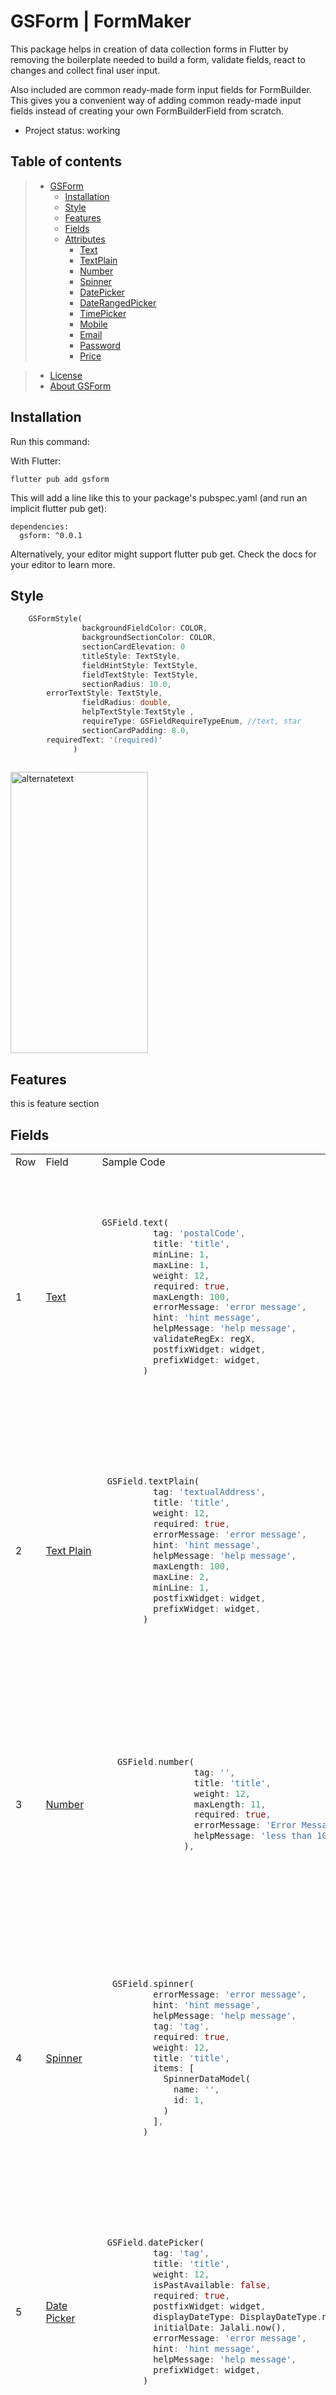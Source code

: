 <!-- >  **Warning**: under cunstruction  -->


# GSForm | FormMaker
 
<!-- ## About / Synopsis
 -->
This package helps in creation of data collection forms in Flutter by removing the boilerplate needed to build a form, validate fields, react to changes and collect final user input.

Also included are common ready-made form input fields for FormBuilder. This gives you a convenient way of adding common ready-made input fields instead of creating your own FormBuilderField from scratch.

* Project status: working
<!-- 
See real examples:

* <https://github.com/nuxeo/nuxeo/blob/master/README.md>
* <https://github.com/nuxeo/nuxeo-drive/blob/master/README.md>
* <https://github.com/nuxeo/nuxeo-sdk-ios/blob/master/README.md> -->

## Table of contents

<!-- Use for instance <https://github.com/ekalinin/github-markdown-toc>: -->

> * [GSForm](#title--repository-name)
>   * [Installation](#installation)
>   * [Style](#style)
>   * [Features](#features)
>   * [Fields](#fields)
>   * [Attributes](#attributes)
>   	* [Text](#text)
>   	* [TextPlain](#textplain)
>   	* [Number](#number)
>   	* [Spinner](#spinner)
>   	* [DatePicker](#datepicker)
>   	* [DateRangedPicker](#daterangedpicker)
>   	* [TimePicker](#timepicker)
>   	* [Mobile](#mobile)
>   	* [Email](#email)
>   	* [Password](#password)
>   	* [Price](#price)
<!-- >   	* [BankCard](#bankcard) -->
>   	
>   	
>   	
<!-- >     * [Content](#content) -->
<!-- >     * [Requirements](#requirements) -->
<!-- >     * [Limitations](#limitations) -->
<!-- >     * [Build](#build) -->
<!-- >     * [Deploy (how to install build product)](#deploy-how-to-install-build-product) -->
<!-- >   * [Resources (Documentation and other links)](#resources-documentation-and-other-links) -->
<!-- >   * [Contributing / Reporting issues](#contributing--reporting-issues) -->
>   * [License](#license)
>   * [About GSForm](#about-nuxeo)

## Installation

Run this command:

With Flutter: 
</br>
```
flutter pub add gsform
```
This will add a line like this to your package's pubspec.yaml (and run an implicit flutter pub get):

```
dependencies:
  gsform: ^0.0.1
```
Alternatively, your editor might support flutter pub get. Check the docs for your editor to learn more.

## Style
```dart
	GSFormStyle(
                backgroundFieldColor: COLOR,
                backgroundSectionColor: COLOR,
                sectionCardElevation: 0
                titleStyle: TextStyle,
                fieldHintStyle: TextStyle,
                fieldTextStyle: TextStyle,
                sectionRadius: 10.0,
		errorTextStyle: TextStyle,
                fieldRadius: double,
                helpTextStyle:TextStyle ,
                requireType: GSFieldRequireTypeEnum, //text, star
                sectionCardPadding: 8.0,
		requiredText: '(required)' 
              )
	
```

<img src="https://github.com/MohammadBarati/formMaker/blob/main/gsform_style.png?raw=true" alt="alternatetext" width="220" height="450">

## Features
this is feature section

## Fields

<table>
<tr>
<td> Row </td> <td> Field </td> <td> Sample Code </td> <td> Preview </td>
</tr>

<tr>
<td> 1 </td>
<td>
<a href="#text">Text</a>
</td>
<td>

```dart
GSField.text(
          tag: 'postalCode',
          title: 'title',
          minLine: 1,
          maxLine: 1,
          weight: 12,
          required: true,
          maxLength: 100,
          errorMessage: 'error message',
          hint: 'hint message',
          helpMessage: 'help message',
          validateRegEx: regX,
          postfixWidget: widget,
          prefixWidget: widget,
        )
```
</td>
<td>
<img src="https://github.com/MohammadBarati/formMaker/blob/main/text.png?raw=true" alt="alternatetext" width="220" height="400">
</td>
</tr>

<tr>
<td> 2 </td>
<td>
<a href="#textplain">Text Plain</a>
</td>
<td>

```dart
 GSField.textPlain(
          tag: 'textualAddress',
          title: 'title',
          weight: 12,
          required: true,
          errorMessage: 'error message',
          hint: 'hint message',
          helpMessage: 'help message',
          maxLength: 100,
          maxLine: 2,
          minLine: 1,
          postfixWidget: widget,
          prefixWidget: widget,
        )
```
</td>
<td>
<img src="https://github.com/MohammadBarati/formMaker/blob/main/text_plain.png?raw=true" alt="alternatetext" width="220" height="400">
</td>
</tr>

<tr>
<td> 3 </td>
<td>
<a href="#number">Number</a>
</td>
<td>

```dart
   GSField.number(
                  tag: '',
                  title: 'title',
                  weight: 12,
                  maxLength: 11,
                  required: true,
                  errorMessage: 'Error Message',
                  helpMessage: 'less than 100',
                ),
```
</td>
<td>
<img src="https://github.com/MohammadBarati/formMaker/blob/main/number.png?raw=true" alt="alternatetext" width="220" height="400">
</td>
</tr>

<tr id="my-row">
<td> 4 </td>
<td>
<a href="#spinner">Spinner</a>
</td>
<td>

```dart
  GSField.spinner(
          errorMessage: 'error message',
          hint: 'hint message',
          helpMessage: 'help message',
          tag: 'tag',
          required: true,
          weight: 12,
          title: 'title',
          items: [
            SpinnerDataModel(
              name: '',
              id: 1,
            )
          ],
        )
```
</td>
<td>
<img src="https://github.com/MohammadBarati/formMaker/blob/main/spinner.png?raw=true" alt="alternatetext" width="220" height="400">
</td>
</tr>

<tr>
<td> 5 </td>
<td>
<a href="#datepicker">Date Picker</a>
</td>
<td>

```dart
 GSField.datePicker(
          tag: 'tag',
          title: 'title',
          weight: 12,
		  isPastAvailable: false,
          required: true,
          postfixWidget: widget,
          displayDateType: DisplayDateType.numeric,
          initialDate: Jalali.now(),
          errorMessage: 'error message',
          hint: 'hint message',
          helpMessage: 'help message',
          prefixWidget: widget,
        )
```
</td>
<td>
<img src="https://github.com/MohammadBarati/formMaker/blob/main/date.png?raw=true" alt="alternatetext" width="220" height="400">
</td>
</tr>

<tr>
<td> 6 </td>
<td>
<a href="#daterangedpicker">Date Ranged Picker</a>
</td>
<td>

```dart
GSField.dateRangePicker(
          tag: 'tag',
          title: 'title',
          weight: 12,
          required: true,
          postfixWidget: widget,
          displayDateType: DisplayDateType.numeric,
          isPastAvailable: false,
          availableFrom: Jalali,
          availableTo: Jalali,
          initialDate: Jalali.now(),
	  from: 'From : ',
          to: 'To : ',
          errorMessage: 'error message',
          hint: 'hint message',
          helpMessage: 'help message',
          prefixWidget: widget,
        )
```
</td>
<td>
<img src="https://github.com/MohammadBarati/formMaker/blob/main/range_date.png?raw=true" alt="alternatetext" width="220" height="400">
</td>
</tr>

<tr>
<td> 7 </td>
<td>
<a href="#timepicker">Time Picker</a>
</td>
<td>

```dart
GSField.time(
          tag: 'tag',
          prefixWidget: widget,
          postfixWidget: widget,
          errorMessage: 'error message',
          hint: 'hint message',
          helpMessage: 'help message',
          required: true,
          initialTime: TimeOfDay,
          weight: 12)
```
</td>
<td>
<img src="https://github.com/MohammadBarati/formMaker/blob/main/time.png?raw=true" alt="alternatetext" width="220" height="400">
</td>
</tr>

<tr>
<td> 8 </td>
<td>
<a href="#mobile">Mobile</a>
</td>
<td>

```dart
  GSField.mobile(
          tag: 'tag',
          errorMessage: 'error message',
          hint: 'hint message',
          helpMessage: 'help message',
          title: 'title',
          maxLength: 11,
          postfixWidget: widget,
          prefixWidget: widget,
          validateRegEx: regex,
          weight: 12,
          required: true,
        )
```
</td>
<td>
<img src="https://github.com/MohammadBarati/formMaker/blob/main/mobile.png?raw=true" alt="alternatetext" width="220" height="400">
</td>
</tr>

<tr>
<td> 9 </td>
<td>
<a href="#email">Email</a>
</td>
<td>

```dart
  GSField.email(
          tag: 'tag',
          errorMessage: 'error message',
          hint: 'hint message',
          helpMessage: 'help message',
          title: 'title',
          maxLength: 11,
          postfixWidget: widget,
          prefixWidget: widget,
          validateRegEx: regex,
          weight: 12,
          required: true,
        )
```
</td>
<td>
<img src="https://github.com/MohammadBarati/formMaker/blob/main/email.png?raw=true" alt="alternatetext" width="220" height="400">
</td>
</tr>

<tr>
<td> 10 </td>
<td>
<a href="#password">Password</a>
</td>
<td>

```dart
GSField.password(
          tag: 'tag',
          errorMessage: 'error message',
          hint: 'hint message',
          helpMessage: 'help message',
          title: 'title',
          maxLength: 11,
          prefixWidget: widget,
          weight: 12,
          required: true,
        )
```
</td>
<td>
<img src="https://github.com/MohammadBarati/formMaker/blob/main/password.png?raw=true" alt="alternatetext" width="220" height="400">
</td>
</tr>

<tr>
<td> 11 </td>
<td>
<a href="#price">Price</a>
</td>
<td>

```dart
GSField.price(
          tag: 'tag',
          errorMessage: 'error message',
          hint: 'hint message',
          helpMessage: 'help message',
          title: 'title',
          maxLength: 11,
          prefixWidget: widget,
          currencyName: "\$" ,
          weight: 12,
          required: true,
        )
```
</td>
<td>
<img src="https://github.com/MohammadBarati/formMaker/blob/main/price.png?raw=true" alt="alternatetext" width="220" height="400">
</td>
</tr>

<tr>
<td> 12 </td>
<td>
<a href="#bankcard">Bank Card</a>
</td>
<td>

```dart
GSField.bankCard(
          tag: 'tag',
          postfixWidget: widget,
          prefixWidget: widget,
          title: 'title',
          weight: 12,
          required: true,
          errorMessage: 'error message',
          hint: 'hint message',
          helpMessage: 'help message',
        )
```
</td>
<td>
<img src="https://github.com/MohammadBarati/formMaker/blob/main/card.png?raw=true" alt="alternatetext" width="220" height="400">
</td>
</tr>

</table>


### Attributes

Some features are common to all fields, which are introduced in the table below.
The specific features of each field will be explained in detail below.

<table>
  <tr>
    <td>Attribute</td>
    <td>Type</td>
    <td>Values</td>
    <td>Required</td>
    <td>Description</td>
  </tr>
  <tr>
    <td>title</td>
    <td><code> String </code></td>
    <td> - </td>
    <td><code> false </code></td>
    <td>title of component</td>
  </tr>
  <tr>
    <td>tag</td>
    <td><code> String </code></td>
    <td> - </td>
    <td><code> true </code></td>
    <td>this is the id of component for receiving data</td>
  </tr>
  <tr>
    <td>errorMessage</td>
    <td><code> String </code></td>
    <td> - </td>
    <td><code> false </code></td>
    <td>this is the hint that shown in component</td>
  </tr>
    <tr>
    <td>helpMessage</td>
    <td><code> String </code></td>
    <td> - </td>
    <td><code> false </code></td>
    <td>this is the help message that shown in component</td>
  </tr>
   <tr>
    <td>prefixWidget</td>
    <td><code> Widget </code></td>
    <td> - </td>
    <td><code> false </code></td>
    <td>this is the prefixWidget and  you can pass widget to show</td>
  </tr>
   <tr>
    <td>postfixWidget</td>
    <td><code> Widget </code></td>
    <td> - </td>
    <td><code> false </code></td>
    <td>this is the postfixWidget and  you can pass widget to show</td>
  </tr>
  <tr>
    <td>required</td>
    <td><code> bool </code></td>
    <td> - </td>
    <td><code> false </code></td>
    <td>this boolean show the component status for validation</td>
  </tr>
  <tr>
    <td>showTitle</td>
    <td><code> bool </code></td>
    <td> - </td>
    <td><code> false </code></td>
    <td>this boolean is for make title above of component visible or inVisible</td>
  </tr>
    <tr>
    <td>status</td>
    <td><code> GSFieldStatusEnum </code></td>
    <td><code>  normal, success, error </code></td>
    <td><code> false </code></td>
    <td>this boolean is for make title above of component visible or inVisible</td>
  </tr>
     <tr>
    <td>validateRegEx</td>
    <td><code> RegExp </code></td>
    <td> - </td>
    <td><code> false </code></td>
    <td>this regx for custom regx that can entered by user</td>
  </tr>
    <tr>
    <td>weight</td>
    <td><code> int </code></td>
    <td> - </td>
    <td><code> false </code></td>
    <td>you can set weight for widget and max is 12 in each line</td>
  </tr>
</table>


## Text
<table>
  <tr>
    <td>Attribute</td>
    <td>Type</td>
    <td>Values</td>
    <td>Required</td>
    <td>Description</td>
  </tr>
  <tr>
    <td>maxLenght</td>
    <td><code> int </code></td>
    <td> - </td>
    <td><code> false </code></td>
    <td>maximum lenght of text</td>
  </tr>
</table>


## TextPlain
<table>
  <tr>
    <td>Attribute</td>
    <td>Type</td>
    <td>Values</td>
    <td>Required</td>
    <td>Description</td>
  </tr>
  <tr>
    <td>maxLenght</td>
    <td><code> int </code></td>
    <td> - </td>
    <td><code> false </code></td>
    <td>maximum lenght of text</td>
  </tr>
   <tr>
    <td>minLine</td>
    <td><code> int </code></td>
    <td> - </td>
    <td><code> false </code></td>
    <td>minimum line of text</td>
  </tr>
  <tr>
    <td>maxLine</td>
    <td><code> int </code></td>
    <td> - </td>
    <td><code> false </code></td>
    <td>maximum line of text</td>
  </tr>
</table>


## Number
<table>
  <tr>
    <td>Attribute</td>
    <td>Type</td>
    <td>Values</td>
    <td>Required</td>
    <td>Description</td>
  </tr>
  <tr>
    <td>maxLenght</td>
    <td><code> int </code></td>
    <td> - </td>
    <td><code> false </code></td>
    <td>maximum lenght of text</td>
  </tr>
</table>

## Spinner
<table>
  <tr>
    <td>Attribute</td>
    <td>Type</td>
    <td>Values</td>
    <td>Required</td>
    <td>Description</td>
  </tr>
  <tr>
    <td>items</td>
	  <td><code> List[SpinnerDataModel] </code></br></td>
    <td> - </td>
    <td><code> true </code></td>
    <td>List of data that fill spinner</td>
  </tr>
</table>

## Mobile
<table>
  <tr>
    <td>Attribute</td>
    <td>Type</td>
    <td>Values</td>
    <td>Required</td>
    <td>Description</td>
  </tr>
  <tr>
    <td>maxLenght</td>
    <td><code> int </code></td>
    <td> - </td>
    <td><code> false </code></td>
    <td>maximum lenght of text</td>
  </tr>
</table>

## Email
<table>
  <tr>
    <td>Attribute</td>
    <td>Type</td>
    <td>Values</td>
    <td>Required</td>
    <td>Description</td>
  </tr>
  <tr>
    <td>maxLenght</td>
    <td><code> int </code></td>
    <td> - </td>
    <td><code> false </code></td>
    <td>maximum lenght of text</td>
  </tr>
</table>


## Password
<table>
 <tr>
    <td>Attribute</td>
    <td>Type</td>
    <td>Values</td>
    <td>Required</td>
    <td>Description</td>
  </tr>
 <tr>
    <td>maxLenght</td>
    <td><code> int </code></td>
    <td> - </td>
    <td><code> false </code></td>
    <td>maximum lenght of text</td>
  </tr>
</table>

## Price
<table>
 <tr>
    <td>Attribute</td>
    <td>Type</td>
    <td>Values</td>
    <td>Required</td>
    <td>Description</td>
  </tr>
 <tr>
    <td>maxLenght</td>
    <td><code> int </code></td>
    <td> - </td>
    <td><code> false </code></td>
    <td>maximum lenght of text</td>
  </tr>
  <tr>
    <td>currencyName</td>
    <td><code> String </code></td>
    <td> - </td>
    <td><code> false </code></td>
    <td>the Currency text for example $ </td>
  </tr>
</table>

## DatePicker
<table>
  <tr>
    <td>Attribute</td>
    <td>Type</td>
    <td>Values</td>
    <td>Required</td>
    <td>Description</td>
  </tr>
  <tr>
    <td>initialDate</td>
    <td><code> Jalali </code></td>
    <td> - </td>
    <td><code> false </code></td>
    <td>initialDate that of calendar</td>
  </tr>
  <tr>
    <td>availableFrom</td>
    <td><code> Jalali </code></td>
    <td> - </td>
    <td><code> false </code></td>
    <td>available date from</td>
  </tr>
  <tr>
    <td>availableTo</td>
    <td><code> Jalali </code></td>
    <td> - </td>
    <td><code> false </code></td>
    <td>available date to</td>
  </tr>
  <tr>
    <td>isPastAvailable</td>
    <td><code> boolean </code></td>
    <td> - </td>
    <td><code> false </code></td>
    <td>this boolean show is past available or not</td>
  </tr>
   <tr>
    <td>displayDateType</td>
    <td><code> DisplayDateType </code></td>
    <td> <code> numeric, // 1401/04/04 </code></br> <code> fullText, //  شنبه 04 تیر 1401 </code></br> <code> mediumText, // شنبه 04 تیر </code></br> <code> shortText, // 04 تیر ,1401 </code></br> </td>
    <td><code> false </code></td>
    <td>you can pass ENUM type for calendar date type</td>
  </tr>
</table>


## DateRangedPicker
<table>
  <tr>
    <td>Attribute</td>
    <td>Type</td>
    <td>Values</td>
    <td>Required</td>
    <td>Description</td>
  </tr>
  <tr>
    <td>initialDate</td>
    <td><code> Jalali </code></td>
    <td> - </td>
    <td><code> false </code></td>
    <td>initial date  of calendar</td>
  </tr>
  <tr>
    <td>availableFrom</td>
    <td><code> Jalali </code></td>
    <td> - </td>
    <td><code> false </code></td>
    <td>available date from</td>
  </tr>
  <tr>
    <td>availableTo</td>
    <td><code> Jalali </code></td>
    <td> - </td>
    <td><code> false </code></td>
    <td>available date to</td>
  </tr>
  <tr>
    <td>isPastAvailable</td>
    <td><code> boolean </code></td>
    <td> - </td>
    <td><code> false </code></td>
    <td>this boolean show is past available or not</td>
  </tr>
  <tr>
    <td>from</td>
    <td><code> String </code></td>
    <td> - </td>
    <td><code> false </code></td>
    <td>this String change FROM after select date</td>
  </tr>
	
  <tr>
    <td>to</td>
    <td><code> String </code></td>
    <td> - </td>
    <td><code> false </code></td>
    <td>this String change TO after select date</td>
  </tr>
</table>

## TimePicker
<table>
  <tr>
    <td>Attribute</td>
    <td>Type</td>
    <td>Values</td>
    <td>Required</td>
    <td>Description</td>
  </tr>
  <tr>
    <td>initialTime</td>
    <td><code> TimeOfDay </code></td>
    <td> - </td>
    <td><code> false </code></td>
    <td>initial time of calendar</td>
  </tr>
</table>


<!-- 

### Deploy (how to install build product)

Direct to MP package if any. Otherwise provide steps to deploy on Nuxeo Platform:

> Copy the built artifacts into `$NUXEO_HOME/templates/custom/bundles/` and activate the `custom` template.

## Resources (Documentation and other links)

## Contributing / Reporting issues

Link to JIRA component (or project if there is no component for that project). Samples:

* [Link to component](https://jira.nuxeo.com/issues/?jql=project%20%3D%20NXP%20AND%20component%20%3D%20Elasticsearch%20AND%20Status%20!%3D%20%22Resolved%22%20ORDER%20BY%20updated%20DESC%2C%20priority%20DESC%2C%20created%20ASC)
* [Link to project](https://jira.nuxeo.com/secure/CreateIssue!default.jspa?project=NXP)
 -->
## License

[Apache License, Version 2.0](http://www.apache.org/licenses/LICENSE-2.0.html)

## About Golrang System

test about golrang
